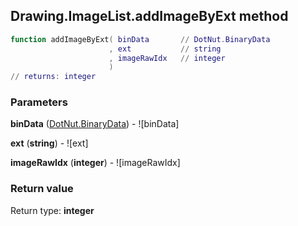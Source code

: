 ## Drawing.ImageList.addImageByExt method


```lua
function addImageByExt( binData       // DotNut.BinaryData
                      , ext           // string
                      , imageRawIdx   // integer
                      )
// returns: integer
```


### Parameters

**binData** ([DotNut.BinaryData](../../DotNut/BinaryData.md)) - ![binData]

**ext** (**string**) - ![ext]

**imageRawIdx** (**integer**) - ![imageRawIdx]

### Return value

Return type: **integer**

